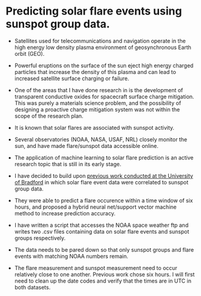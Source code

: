 # Predicting solar flare events using sunspot group data.


* Satellites used for telecommunications and navigation operate in the high energy low density plasma environment of geosynchronous Earth orbit (GEO).
* Powerful eruptions on the surface of the sun eject high energy charged particles that increase the density of this plasma and can lead to increased satellite surface charging or failure.
* One of the areas that I have done research in is the development of transparent conductive oxides for spacecraft surface charge mitigation.  This was purely a materials science problem, and the possibility of designing a proactive charge mitigation system was not within the scope of the research plan.
* It is known that solar flares are associated with sunspot activity.
* Several observatories (NOAA, NASA, USAF, NRL) closely monitor the sun, and have made flare/sunspot data accessible online.
* The application of machine learning to solar flare prediction is an active research topic that is still in its early stage.
* I have decided to build upon [previous work conducted at the University of Bradford](http://spaceweather.inf.brad.ac.uk/library/publications/solarphysic1.pdf) in which solar flare event data were correlated to sunspot group data.  
* They were able to predict a flare occurence within a time window of six hours, and proposed a hybrid neural net/support vector machine method to increase prediction accuracy.

* I have written a script that accesses the NOAA space weather ftp and writes two .csv files containing data on solar flare events and sunspot groups respectively.
* The data needs to be pared down so that only sunspot groups and flare events with matching NOAA numbers remain.
* The flare measurement and sunspot measurement need to occur relatively close to one another.  Previous work chose six hours.  I will first need to 
clean up the date codes and verify that the times are in UTC in both datasets.

